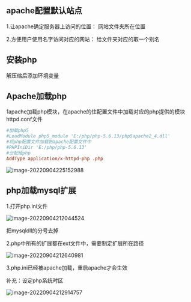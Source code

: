 ## apache配置默认站点

1.让apache确定服务器上访问的位置： 网站文件夹所在位置

2.方便用户使用名字访问对应的网站： 给文件夹对应的取一个别名

## 安装php

解压缩后添加环境变量

## Apache加载php

1apache加载php模块，在apache的住配置文件中加载对应的php提供的模块 httpd.conf文件

``` conf
#加载php5
#LoadModule php5_module '‪E:/php/php-5.6.13/php5apache2_4.dll'
#将php配置文件加载到apache配置文件中
#PHPIniDir 'E:/php/php-5.6.13'
#分配给php
AddType application/x-httpd-php .php
```



![image-20220904225152988](https://zhuzedan.oss-cn-hangzhou.aliyuncs.com/img/image-20220904225152988.png)

## php加载mysql扩展

1.打开php.ini文件

![image-20220904212044524](https://zhuzedan.oss-cn-hangzhou.aliyuncs.com/img/image-20220904212044524.png)

把mysqldll的分号去掉

2.php中所有的扩展都在ext文件中，需要制定扩展所在路径

![image-20220904212640981](https://zhuzedan.oss-cn-hangzhou.aliyuncs.com/img/image-20220904212640981.png)

3.php.ini已经被apache加载，重启apache才会生效



补充：设定php系统时区

![image-20220904212914757](https://zhuzedan.oss-cn-hangzhou.aliyuncs.com/img/image-20220904212914757.png)